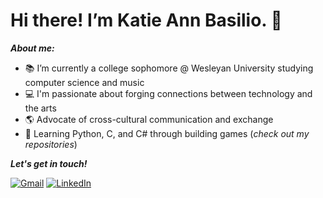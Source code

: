 # Hi there! I’m Katie Ann Basilio. 👋

***About me:*** 
- 📚 I’m currently a college sophomore @ Wesleyan University studying computer science and music
- 💻 I'm passionate about forging connections between technology and the arts
- 🌎 Advocate of cross-cultural communication and exchange
- 🌱 Learning Python, C, and C# through building games (*check out my repositories*) 


***Let's get in touch!*** 

[![Gmail](https://img.shields.io/badge/Gmail-D14836?style=for-the-badge&logo=gmail&logoColor=white)](mailto:kannbasilio@gmail.com)
[![LinkedIn](https://img.shields.io/badge/linkedin-%230077B5.svg?style=for-the-badge&logo=linkedin&logoColor=white)](https://linkedin.com/in/katie-ann-basilio-1460b32a2)

